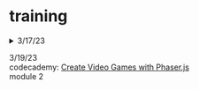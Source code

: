 # training
<details>
<summary> 3/17/23 </summary>
codecademy: [Create Video Games with Phaser.js](https://www.codecademy.com/learn/paths/create-video-games-with-phaser)  
module 2  
</details>

3/19/23  
codecademy: [Create Video Games with Phaser.js](https://www.codecademy.com/learn/paths/create-video-games-with-phaser)  
module 2
